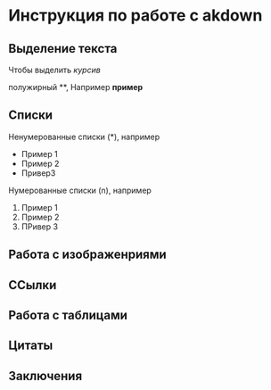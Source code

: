 # Инструкция по работе с akdown

## Выделение текста

Чтобы выделить  *курсив* 

полужирный **, Например **пример**

## Списки

Ненумерованные списки (*), например
* Пример 1
* Пример 2
* Привер3

Нумерованные списки (n), например
1. Пример 1
2. Пример 2
3. ПРивер 3

## Работа с изображенриями

## ССылки

## Работа с таблицами

## Цитаты

## Заключения